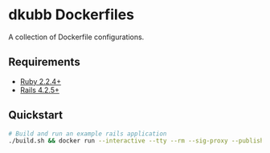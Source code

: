# dkubb Dockerfiles

A collection of Dockerfile configurations.

## Requirements

* [Ruby 2.2.4+](https://www.ruby-lang.org/en/downloads/)
* [Rails 4.2.5+](https://rubygems.org/gems/rails)

## Quickstart

```bash
# Build and run an example rails application
./build.sh && docker run --interactive --tty --rm --sig-proxy --publish 80:8080 dkubb/alpine-rails-nginx/example
```
